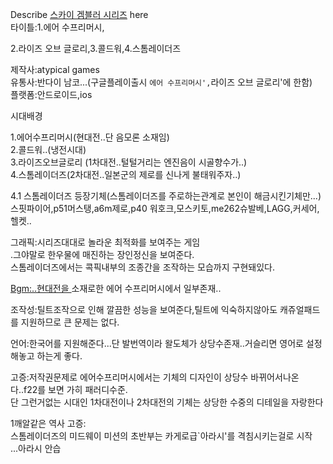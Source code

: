 Describe [스카이 겜블러 시리즈](%EC%8A%A4%EC%B9%B4%EC%9D%B4%20%EA%B2%9C%EB%B8%94%EB%9F%AC%20%EC%8B%9C%EB%A6%AC%EC%A6%88.md) here  
타이틀:1.에어 수프리머시,  

2.라이즈 오브 글로리,3.콜드워,4.스톰레이더즈

제작사:atypical games  
유통사:반다이 남코...(구글플레이출시 `에어 수프리머시',`라이즈 오브 글로리'에 한함)  
플랫폼:안드로이드,ios

시대배경

1.에어수프리머시(현대전..단 음모론 소재임)  
2.콜드워..(냉전시대)  
3.라이즈오브글로리 (1차대전..털털거리는 엔진음이 시골향수가..)  
4.스톰레이더즈(2차대전..일본군의 제로를 신나게 불태워주자..)

4.1 스톰레이더즈 등장기체(스톰레이더즈를 주로하는관계로 본인이 해금시킨기체만...)  
스핏파이어,p51머스탱,a6m제로,p40 워호크,모스키토,me262슈발베,LAGG,커세어,헬켓..

그래픽:시리즈대대로 놀라운 최적화를 보여주는 게임  
.그야말로 한우물에 매진하는 장인정신을 보여준다.  
스톰레이더즈에서는 콕픽내부의 조종간을 조작하는 모습까지 구현돼있다.

[Bgm:..현대전을 ](Bgm%3A..%ED%98%84%EB%8C%80%EC%A0%84%EC%9D%84%20.md)소재로한 에어
수프리머시에서 일부존재..

조작성:틸트조작으로 인해 깔끔한 성능을 보여준다,틸트에 익숙하지않아도 캐쥬얼패드를 지원하므로 큰 문제는 없다.

언어:한국어를 지원해준다...단 발번역이라 왈도체가 상당수존재..거슬리면 영어로 설정해놓고 하는게 좋다.

고증:저작권문제로 에어수프리머시에서는 기체의 디자인이 상당수 바뀌어서나온다..f22를 보면 가히 패러디수준.  
단 그런거없는 시대인 1차대전이나 2차대전의 기체는 상당한 수중의 디테일을 자랑한다

1깨알같은 역사 고증:  
스톰레이더즈의 미드웨이 미션의 초반부는 카게로급`아라시'를 격침시키는걸로 시작  
...아라시 안습